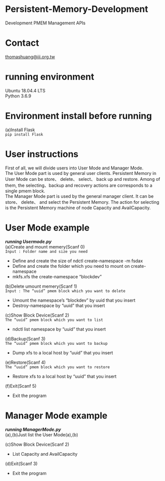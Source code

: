 # Persistent-Memory-Development
Development PMEM Management APIs
# Contact
thomashuang@iii.org.tw
# running environment
Ubuntu 18.04.4 LTS  
Python 3.6.9
# Environment install before running
(a)Install Flask    
    ```
    pip install Flask
    ```  
# User instructions
First of all, we will divide users into User Mode and Manager Mode.  
The User Mode part is used by general user clients. Persistent Memory in User Mode can be store、 delete、 select、 back up and restore. Among of them, the selecting、backup and recovery actions are  corresponds to a single pmem block.  
The Manager Mode part is used by the general manager client. It can be store、 delete、 and select the Persistent Memory. The action for selecting is the Persistent Memory machine of node Capacity and AvailCapacity.  

# User Mode example
***running Usermode.py***  
(a)Create and mount memery(Scanf 0)  
`Input : Folder name and size you need`
- Define and create the size of ndctl create-namespace -m fsdax  
- Define and create the folder which you need to mount on create-namespace  
- mkfs.xfs the create-namespace “blockdev”

(b)Delete umount memery(Scanf 1)  
`Input : The “uuid” pmem block which you want to delete`
- Umount the namespace’s “blockdev” by uuid that you insert  
- Destroy-namespace by “uuid” that you insert

(c)Show Block Device(Scanf 2)  
`The “uuid” pmem block which you want to list`
- ndctl list namespace by “uuid” that you insert

(d)Backup(Scanf 3)  
`The “uuid” pmem block which you want to backup`
- Dump xfs to a local host by “uuid” that you insert

(e)Restore(Scanf 4)  
`The “uuid” pmem block which you want to restore`
- Restore xfs to a local host by “uuid” that you insert

(f)Exit(Scanf 5)  
- Exit the program

#  Manager Mode example
***running ManagerMode.py***  
(a),(b)Just list the User Mode(a),(b)  

(c)Show Block Device(Scanf 2)    
- List Capacity and AvailCapacity  

(d)Exit(Scanf 3)  
- Exit the program

